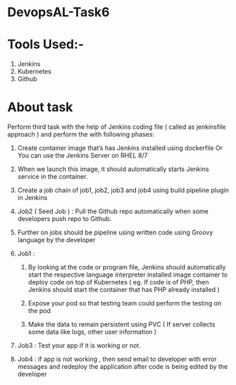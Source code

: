 # DevopsAL-Task6

# Tools Used:-
1) Jenkins
2) Kubernetes
3) Github

# About task

Perform third task with the help of Jenkins coding file ( called as jenkinsfile approach ) and perform the with following phases:

1. Create container image that’s has Jenkins installed using dockerfile Or You can use the Jenkins Server on RHEL 8/7

2. When we launch this image, it should automatically starts Jenkins service in the container.

3. Create a job chain of job1, job2, job3 and job4 using build pipeline plugin in Jenkins

4. Job2 ( Seed Job ) : Pull the Github repo automatically when some developers push repo to Github.

5. Further on jobs should be pipeline using written code using Groovy language by the developer

6. Job1 : 

   1. By looking at the code or program file, Jenkins should automatically start the respective language interpreter installed image container to deploy code on top of Kubernetes ( eg. If code is of PHP, then Jenkins should start the container that has PHP already installed )

   2. Expose your pod so that testing team could perform the testing on the pod

   3. Make the data to remain persistent using PVC ( If server collects some data like logs, other user information )

7. Job3 : Test your app if it is working or not.

8. Job4 : if app is not working , then send email to developer with error messages and redeploy the application after code is being edited by the developer
